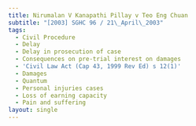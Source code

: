 ```yaml
---
title: Nirumalan V Kanapathi Pillay v Teo Eng Chuan
subtitle: "[2003] SGHC 96 / 21\_April\_2003"
tags:
  - Civil Procedure
  - Delay
  - Delay in prosecution of case
  - Consequences on pre-trial interest on damages
  - 'Civil Law Act (Cap 43, 1999 Rev Ed) s 12(1)'
  - Damages
  - Quantum
  - Personal injuries cases
  - Loss of earning capacity
  - Pain and suffering
layout: single
---
```


